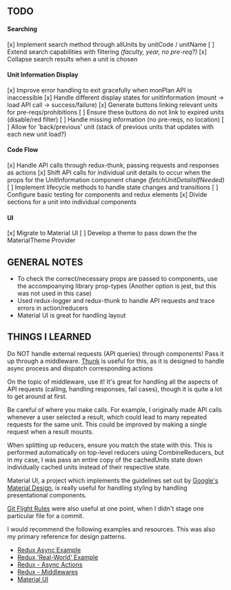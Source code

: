 ## TODO

#### Searching
  [x] Implement search method through allUnits by unitCode / unitName
  [ ] Extend search capabilities with filtering *(faculty, year, no pre-req?)*
  [x] Collapse search results when a unit is chosen

#### Unit Information Display
  [x] Improve error handling to exit gracefully when monPlan API is inaccessible
  [x] Handle different display states for unitInformation (mount -> load API call -> success/failure)
  [x] Generate buttons linking relevant units for pre-reqs/prohibitions
  [ ] Ensure these buttons do not link to expired units (disable/red filter)
  [ ] Handle missing information (no pre-reqs, no location)
  [ ] Allow for 'back/previous' unit (stack of previous units that updates with each new unit load?)

#### Code Flow
  [x] Handle API calls through redux-thunk, passing requests and responses as actions
  [x] Shift API calls for individual unit details to occur when the props for the UnitInformation component change *(fetchUnitDetailsIfNeeded)*
  [ ] Implement lifecycle methods to handle state changes and transitions
  [ ] Configure basic testing for components and redux elements
  [x] Divide sections for a unit into individual components

#### UI
  [x] Migrate to Material UI
  [ ] Develop a theme to pass down the the MaterialTheme Provider

## GENERAL NOTES
  - To check the correct/necessary props are passed to components, use the accompoanying library prop-types (Another option is jest, but this was not used in this case)
  - Used redux-logger and redux-thunk to handle API requests and trace errors in action/reducers
  - Material UI is great for handling layout

## THINGS I LEARNED

Do NOT handle external requests (API queries) through components! Pass it up through a middleware. [Thunk](https://github.com/gaearon/redux-thunk) is useful for this, as it is designed to handle async process and dispatch corresponding actions

On the topic of middleware, use it! It's great for handling all the aspects of API requests (calling, handling responses, fail cases), though it is quite a lot to get around at first.

Be careful of where you make calls. For example, I originally made API calls whenever a user selected a result, which could lead to many repeated requests for the same unit. This could be improved by making a single request when a result mounts.

When splitting up reducers, ensure you match the state with this. This is performed automatically on top-level reducers using CombineReducers, but in my case, I was pass an entire copy of the cachedUnits state down individually cached units instead of their respective state.

Material UI, a project which implements the guidelines set out by [Google's Material Design](https://material.io/), is really useful for handling styling by handling presentational components.

[Git Flight Rules](https://github.com/k88hudson/git-flight-rules#i-need-to-add-staged-changes-to-the-previous-commit) were also useful at one point, when I didn't stage one particular file for a commit.

I would recommend the following examples and resources. This was also my primary reference for design patterns.
  - [Redux Async Example](https://github.com/reactjs/redux/blob/master/examples/async)
  - [Redux 'Real-World' Example](https://github.com/reactjs/redux/blob/master/examples/real-world)
  - [Redux - Async Actions](http://redux.js.org/docs/advanced/AsyncActions.html)
  - [Redux - Middlewares](http://redux.js.org/docs/advanced/Middleware.html)
  - [Material UI](http://www.material-ui.com/#/)